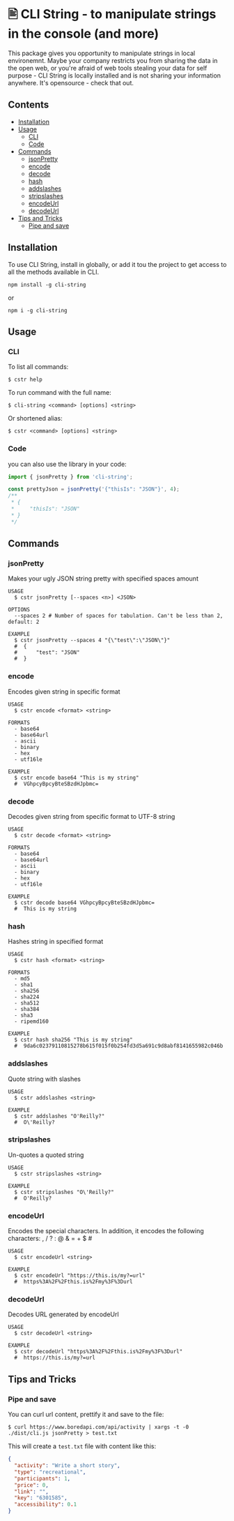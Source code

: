 # 🖹 CLI String - to manipulate strings in the console (and more)

This package gives you opportunity to manipulate strings in local environemnt. Maybe your company restricts you from sharing the data in the open web, or you're afraid of web tools stealing your data for self purpose - CLI String is locally installed and is not sharing your information anywhere. It's opensource - check that out.

## Contents
* [Installation](#installation)
* [Usage](#usage)
  * [CLI](#cli)
  * [Code](#code)
* [Commands](#Commands)
  * [jsonPretty](#jsonPretty)
  * [encode](#encode)
  * [decode](#decode)
  * [hash](#hash)
  * [addslashes](#addslashes)
  * [stripslashes](#stripslashes)
  * [encodeUrl](#encodeUrl)
  * [decodeUrl](#decodeUrl)
* [Tips and Tricks](#tips-and-tricks)
  * [Pipe and save](#pipe-and-save)

## Installation
To use CLI String, install in globally, or add it tou the project to get access to all the methods available in CLI.
```
npm install -g cli-string
```
or
```
npm i -g cli-string
```

## Usage

### CLI
To list all commands:
```shell
$ cstr help
```

To run command with the full name:
```shell
$ cli-string <command> [options] <string>
```
Or shortened alias:
```shell
$ cstr <command> [options] <string>
```

### Code
you can also use the library in your code:
```typescript
import { jsonPretty } from 'cli-string';

const prettyJson = jsonPretty('{"thisIs": "JSON"}', 4);
/**
 * {
 *     "thisIs": "JSON"
 * }
 */
```

## Commands

### jsonPretty
Makes your ugly JSON string pretty with specified spaces amount
```shell
USAGE
  $ cstr jsonPretty [--spaces <n>] <JSON>

OPTIONS
  --spaces 2 # Number of spaces for tabulation. Can't be less than 2, default: 2
  
EXAMPLE
  $ cstr jsonPretty --spaces 4 "{\"test\":\"JSON\"}"
  #  {
  #      "test": "JSON"
  #  }
```

### encode
Encodes given string in specific format
```shell
USAGE
  $ cstr encode <format> <string>

FORMATS
  - base64
  - base64url
  - ascii
  - binary
  - hex
  - utf16le
  
EXAMPLE
  $ cstr encode base64 "This is my string"
  #  VGhpcyBpcyBteSBzdHJpbmc=
```

### decode
Decodes given string from specific format to UTF-8 string
```shell
USAGE
  $ cstr decode <format> <string>

FORMATS
  - base64
  - base64url
  - ascii
  - binary
  - hex
  - utf16le
  
EXAMPLE
  $ cstr decode base64 VGhpcyBpcyBteSBzdHJpbmc=
  #  This is my string
```

### hash
Hashes string in specified format
```shell
USAGE
  $ cstr hash <format> <string>

FORMATS
  - md5
  - sha1
  - sha256
  - sha224
  - sha512
  - sha384
  - sha3
  - ripemd160
  
EXAMPLE
  $ cstr hash sha256 "This is my string"
  #  9da6c02379110815278b615f015f0b254fd3d5a691c9d8abf8141655982c046b
```

### addslashes
Quote string with slashes
```shell
USAGE
  $ cstr addslashes <string>
  
EXAMPLE
  $ cstr addslashes "O'Reilly?"
  #  O\'Reilly?
```

### stripslashes
Un-quotes a quoted string
```shell
USAGE
  $ cstr stripslashes <string>
  
EXAMPLE
  $ cstr stripslashes "O\'Reilly?"
  #  O'Reilly?
```

### encodeUrl
Encodes the special characters. In addition, it encodes the following characters: , / ? : @ & = + $ #
```shell
USAGE
  $ cstr encodeUrl <string>
  
EXAMPLE
  $ cstr encodeUrl "https://this.is/my?=url"
  #  https%3A%2F%2Fthis.is%2Fmy%3F%3Durl
```

### decodeUrl
Decodes URL generated by encodeUrl
```shell
USAGE
  $ cstr decodeUrl <string>
  
EXAMPLE
  $ cstr decodeUrl "https%3A%2F%2Fthis.is%2Fmy%3F%3Durl"
  #  https://this.is/my?=url
```

## Tips and Tricks

### Pipe and save
You can curl url content, prettify it and save to the file:

```shell
$ curl https://www.boredapi.com/api/activity | xargs -t -0 ./dist/cli.js jsonPretty > test.txt
```
This will create a `test.txt` file with content like this:
```json
{
  "activity": "Write a short story",
  "type": "recreational",
  "participants": 1,
  "price": 0,
  "link": "",
  "key": "6301585",
  "accessibility": 0.1
}
```
